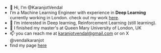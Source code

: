 - 👋 Hi, I’m @KaranjotVendal
- I’m a Machine Learning Engineer with experience in **Deep Learning** currently working in London.
  check out my work [here](https://arxiv.org/search/?query=vendal&searchtype=all&source=header).  
- 👀 I’m interested in Deep learning, Reinforcement Learning (still learning). 
- 🌱 I finished my master's at Queen Mary University of London, UK
- 📫 you can reach me at karanjotvendal@gmail.com or on X @vendalkaranjot
- find my page [here]([https://karanjotvendal.github.io/Landing-Page/](https://karanjotvendal.github.io/))


<!---
KaranjotVendal/KaranjotVendal is a ✨ special ✨ repository because its `README.md` (this file) appears on your GitHub profile.
You can click the Preview link to take a look at your changes.
--->
